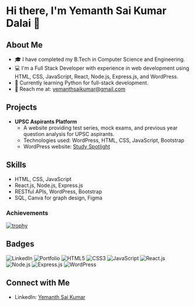 # Hi there, I'm Yemanth Sai Kumar Dalai 👋

## About Me
- 🎓 I have completed my B.Tech in Computer Science and Engineering.
- 💻 I'm a Full Stack Developer with experience in web development using HTML, CSS, JavaScript, React, Node.js, Express.js, and WordPress.
- 🌱 Currently learning Python for full-stack development.
- 📧 Reach me at: yemanthsaikumar@gmail.com

## Projects
- **UPSC Aspirants Platform**
  - A website providing test series, mock exams, and previous year question analysis for UPSC aspirants.
  - Technologies used: WordPress, HTML, CSS, JavaScript, Bootstrap
  - WordPress website: [Study Spotlight](https://studyspotlight.in/)

## Skills
- HTML, CSS, JavaScript
- React.js, Node.js, Express.js
- RESTful APIs, WordPress, Bootstrap
- SQL, Canva for graph design, Figma

### Achievements
[![trophy](https://github-profile-trophy.vercel.app/?username=yemanth-sai-kumar-1)](https://github.com/ryo-ma/github-profile-trophy)
  
## Badges
![LinkedIn](https://img.shields.io/badge/LinkedIn-Yemanth-blue)
![Portfolio](https://img.shields.io/badge/Portfolio-Visit-green)
![HTML5](https://img.shields.io/badge/-HTML5-E34F26?logo=html5&logoColor=white)
![CSS3](https://img.shields.io/badge/-CSS3-1572B6?logo=css3&logoColor=white)
![JavaScript](https://img.shields.io/badge/-JavaScript-F7DF1E?logo=javascript&logoColor=black)
![React.js](https://img.shields.io/badge/-React.js-61DAFB?logo=react&logoColor=black)
![Node.js](https://img.shields.io/badge/-Node.js-339933?logo=node.js&logoColor=white)
![Express.js](https://img.shields.io/badge/-Express.js-000000?logo=express&logoColor=white)
![WordPress](https://img.shields.io/badge/-WordPress-21759B?logo=wordpress&logoColor=white)

## Connect with Me
- LinkedIn: [Yemanth Sai Kumar](https://linkedin.com/in/yemanth-sai-kumar)
